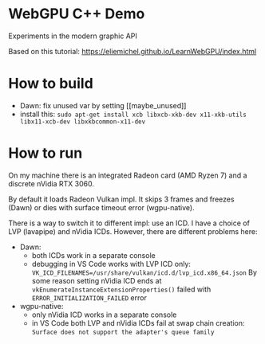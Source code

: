 # WebGPU C++ Demo

Experiments in the modern graphic API

Based on this tutorial: https://eliemichel.github.io/LearnWebGPU/index.html

# How to build
* Dawn: fix unused var by setting [[maybe_unused]]
* install this: `sudo apt-get install xcb libxcb-xkb-dev x11-xkb-utils libx11-xcb-dev libxkbcommon-x11-dev`

# How to run
On my machine there is an integrated Radeon card (AMD Ryzen 7) and a discrete nVidia RTX 3060.

By default it loads Radeon Vulkan impl. It skips 3 frames and freezes (Dawn) or dies with surface timeout error (wgpu-native).

There is a way to switch it to different impl: use an ICD. I have a choice of LVP (lavapipe) and nVidia ICDs. However, there are different problems here:

* Dawn:
  - both ICDs work in a separate console
  - debugging in VS Code works with LVP ICD only:
`VK_ICD_FILENAMES=/usr/share/vulkan/icd.d/lvp_icd.x86_64.json`
    By some reason setting nVidia ICD ends at `vkEnumerateInstanceExtensionProperties()` failed with `ERROR_INITIALIZATION_FAILED` error
* wgpu-native:
  - only nVidia ICD works in a separate console
  - in VS Code both LVP and nVidia ICDs fail at swap chain creation: `Surface does not support the adapter's queue family`


